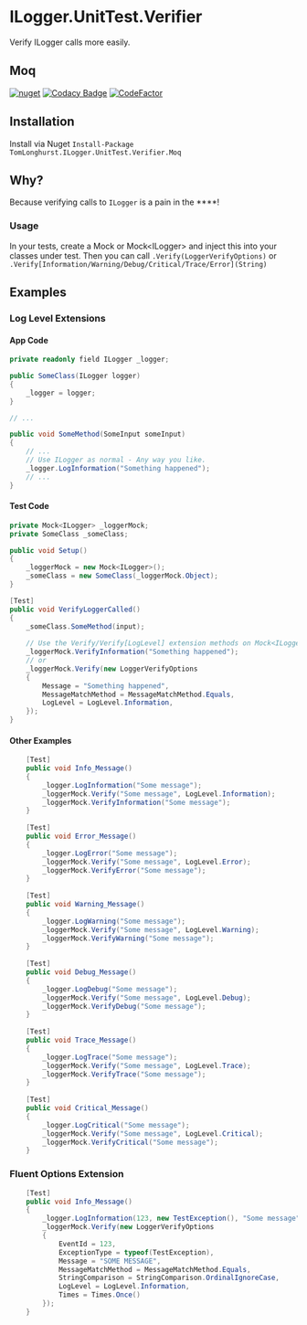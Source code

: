 # ILogger.UnitTest.Verifier
Verify ILogger calls more easily.


## Moq

[![nuget](https://img.shields.io/nuget/v/TomLonghurst.ILogger.UnitTest.Verifier.Moq.svg)](https://www.nuget.org/packages/TomLonghurst.ILogger.UnitTest.Verifier.Moq/)
[![Codacy Badge](https://app.codacy.com/project/badge/Grade/f654e7d05b0d45e89a1182207024c3a3)](https://www.codacy.com/gh/thomhurst/ILogger.UnitTest.Verifier/dashboard?utm_source=github.com&amp;utm_medium=referral&amp;utm_content=thomhurst/ILogger.UnitTest.Verifier&amp;utm_campaign=Badge_Grade)
[![CodeFactor](https://www.codefactor.io/repository/github/thomhurst/ilogger.unittest.verifier/badge)](https://www.codefactor.io/repository/github/thomhurst/ilogger.unittest.verifier)

## Installation

Install via Nuget
`Install-Package TomLonghurst.ILogger.UnitTest.Verifier.Moq`

## Why?
Because verifying calls to `ILogger` is a pain in the ****!

### Usage
In your tests, create a Mock<ILogger> or Mock<ILogger<T>> and inject this into your classes under test.
Then you can call `.Verify(LoggerVerifyOptions)` or `.Verify[Information/Warning/Debug/Critical/Trace/Error](String)`

## Examples

### Log Level Extensions

#### App Code
```csharp
private readonly field ILogger _logger;

public SomeClass(ILogger logger)
{
    _logger = logger;
}

// ...

public void SomeMethod(SomeInput someInput)
{
    // ...
    // Use ILogger as normal - Any way you like.
    _logger.LogInformation("Something happened");
    // ...
}
```

#### Test Code

```csharp
private Mock<ILogger> _loggerMock;
private SomeClass _someClass;

public void Setup()
{
    _loggerMock = new Mock<ILogger>();
    _someClass = new SomeClass(_loggerMock.Object);
}

[Test]
public void VerifyLoggerCalled()
{
    _someClass.SomeMethod(input);
    
    // Use the Verify/Verify[LogLevel] extension methods on Mock<ILogger> or Mock<ILogger<T>>
    _loggerMock.VerifyInformation("Something happened");
    // or
    _loggerMock.Verify(new LoggerVerifyOptions
    {
        Message = "Something happened",
        MessageMatchMethod = MessageMatchMethod.Equals,
        LogLevel = LogLevel.Information,
    });
}
```

#### Other Examples
    
```csharp
    [Test]
    public void Info_Message()
    {
        _logger.LogInformation("Some message");
        _loggerMock.Verify("Some message", LogLevel.Information);
        _loggerMock.VerifyInformation("Some message");
    }
    
    [Test]
    public void Error_Message()
    {
        _logger.LogError("Some message");
        _loggerMock.Verify("Some message", LogLevel.Error);
        _loggerMock.VerifyError("Some message");
    }
    
    [Test]
    public void Warning_Message()
    {
        _logger.LogWarning("Some message");
        _loggerMock.Verify("Some message", LogLevel.Warning);
        _loggerMock.VerifyWarning("Some message");
    }
    
    [Test]
    public void Debug_Message()
    {
        _logger.LogDebug("Some message");
        _loggerMock.Verify("Some message", LogLevel.Debug);
        _loggerMock.VerifyDebug("Some message");
    }
    
    [Test]
    public void Trace_Message()
    {
        _logger.LogTrace("Some message");
        _loggerMock.Verify("Some message", LogLevel.Trace);
        _loggerMock.VerifyTrace("Some message");
    }
    
    [Test]
    public void Critical_Message()
    {
        _logger.LogCritical("Some message");
        _loggerMock.Verify("Some message", LogLevel.Critical);
        _loggerMock.VerifyCritical("Some message");
    }
```

### Fluent Options Extension

```csharp
    [Test]
    public void Info_Message()
    {
        _logger.LogInformation(123, new TestException(), "Some message");
        _loggerMock.Verify(new LoggerVerifyOptions
        {
            EventId = 123,
            ExceptionType = typeof(TestException),
            Message = "SOME MESSAGE",
            MessageMatchMethod = MessageMatchMethod.Equals,
            StringComparison = StringComparison.OrdinalIgnoreCase,
            LogLevel = LogLevel.Information,
            Times = Times.Once()
        });
    }
```
